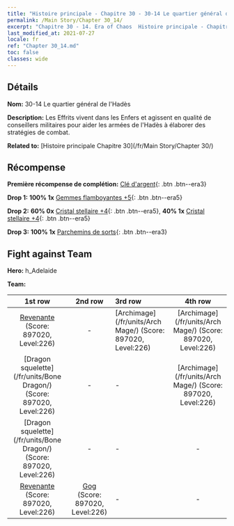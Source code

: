 ```yaml
---
title: "Histoire principale - Chapitre 30 - 30-14 Le quartier général de l'Hadès"
permalink: /Main Story/Chapter 30_14/
excerpt: "Chapitre 30 - 14. Era of Chaos  Histoire principale - Chapitre 30_14. 30-14 Le quartier général de l'Hadès"
last_modified_at: 2021-07-27
locale: fr
ref: "Chapter 30_14.md"
toc: false
classes: wide
---
```


## Détails

 **Nom:** 30-14 Le quartier général de l'Hadès

 **Description:** Les Effrits vivent dans les Enfers et agissent en qualité de conseillers militaires pour aider les armées de l'Hadès à élaborer des stratégies de combat.

 **Related to:** [Histoire principale Chapitre 30](/fr/Main Story/Chapter 30/)

## Récompense

 **Première récompense de complétion:** [Clé d'argent](/ItemsFR/con_693/){: .btn .btn--era3}

 **Drop 1:** **100% 1x** [Gemmes flamboyantes +5](/ItemsFR/mat_100/){: .btn .btn--era5}

 **Drop 2:** **60% 0x** [Cristal stellaire +4](/ItemsFR/mat_94/){: .btn .btn--era5}, **40% 1x** [Cristal stellaire +4](/ItemsFR/mat_94/){: .btn .btn--era5}

 **Drop 3:** **100% 1x** [Parchemins de sorts](/ItemsFR/con_694/){: .btn .btn--era3}


## Fight against Team
 **Hero:** h_Adelaide

 **Team:**


  | 1st row | 2nd row | 3rd row | 4th row |
  |:----:|:----:|:----|:----:|
  | [Revenante](/fr/units/Wight/) (Score: 897020, Level:226)  | - | [Archimage](/fr/units/Arch Mage/) (Score: 897020, Level:226)  | [Archimage](/fr/units/Arch Mage/) (Score: 897020, Level:226)  |
  | [Dragon squelette](/fr/units/Bone Dragon/) (Score: 897020, Level:226)  | - | - | [Archimage](/fr/units/Arch Mage/) (Score: 897020, Level:226)  |
  | [Dragon squelette](/fr/units/Bone Dragon/) (Score: 897020, Level:226)  | - | - | - |
  | [Revenante](/fr/units/Wight/) (Score: 897020, Level:226)  | [Gog](/fr/units/Gog/) (Score: 897020, Level:226)  | - | - |


